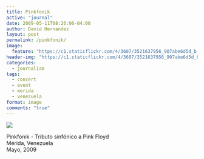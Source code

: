 ```yaml
---
title: Pinkfonik
active: "journal"
date: 2009-05-11T08:26:00-04:00
author: David Hernandez
layout: post
permalink: /pinkfonik/
image:
  feature: "https://c1.staticflickr.com/4/3607/3521637956_907abe6d5d_b.jpg"
header-img: "https://c1.staticflickr.com/4/3607/3521637956_907abe6d5d_b.jpg"
categories:
  - journalism
tags:
  - concert
  - event
  - merida
  - venezuela
format: image
comments: "true"
---
```

<a href="https://c1.staticflickr.com/4/3607/3521637956_907abe6d5d_b.jpg" class="popup"  title="Pinkfonik" data-caption="© 2009 by David Hernández">
<img src="https://c1.staticflickr.com/4/3607/3521637956_907abe6d5d_b.jpg"></a>

Pinkfonik - Tributo sinfónico a Pink Floyd<br>
Mérida, Venezuela<br>
Mayo, 2009


